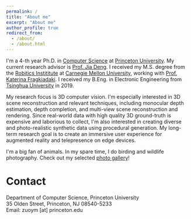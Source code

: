 ```yaml
---
permalink: /
title: "About me"
excerpt: "About me"
author_profile: true
redirect_from: 
  - /about/
  - /about.html
---
```


I'm a 4-th year Ph.D. in [Computer Science](https://www.cs.princeton.edu/) at [Princeton University](https://www.princeton.edu/). My current research advisor is [Prof. Jia Deng](https://www.cs.princeton.edu/~jiadeng/). I received my M.S. degree from the [Robitics Instititute](https://www.ri.cmu.edu/) at [Carnegie Mellon University](https://www.cmu.edu/), working with [Prof. Katerina Fragkiadaki](https://www.cs.cmu.edu/~katef/). I received my B.Eng. in Electronic Engineering from [Tsinghua University](https://www.tsinghua.edu.cn/en/index.htm) in 2019.

My research focus is 3D computer vision. I'm especially interested in 3D scene reconstruction and relevant techniques, including monocular depth estimation, depth completion, and multi-view scene reconstruction and rendering. Since real-world data with high quality 3D ground-truth is expensive and laborious to collect, I'm also interested in creating diverse and photo-realistic synthetic data using procedural generation. My long-term research goal is to create an immersive user experience for augmented reality and telepresence on edge devices.

I'm a big fan of animals. In my spare time, I do birding and wildlife photography. Check out my selected [photo gallery](https://zuoym15.github.io/gallery/)!


Contact
======
Department of Computer Science, Princeton University<br>
35 Olden Street, Princeton, NJ 08540-5233<br>
Email: zuoym [at] princeton.edu
